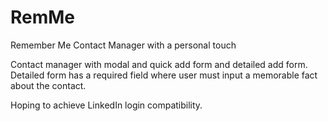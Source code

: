 # RemMe

Remember Me
Contact Manager with a personal touch

Contact manager with modal and quick add form and detailed add form.
Detailed form has a required field where user must input a memorable fact about the contact.

Hoping to achieve LinkedIn login compatibility.
